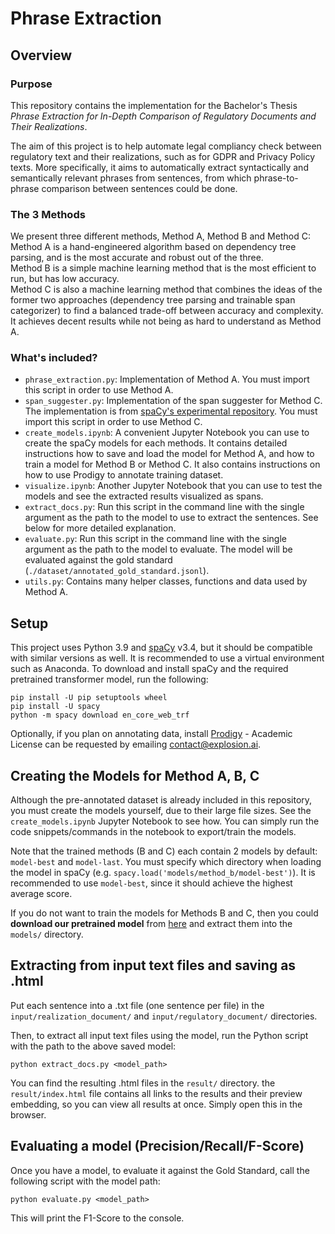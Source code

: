 # Phrase Extraction

## Overview

### Purpose
This repository contains the implementation for the Bachelor's Thesis *Phrase Extraction for In-Depth Comparison of Regulatory Documents and Their Realizations*.

The aim of this project is to help automate legal compliancy check between regulatory text and their realizations, such as for GDPR and Privacy Policy texts. More specifically, it aims to automatically extract syntactically and semantically relevant phrases from sentences, from which phrase-to-phrase comparison between sentences could be done.

### The 3 Methods
We present three different methods, Method A, Method B and Method C:  
Method A is a hand-engineered algorithm based on dependency tree parsing, and is the most accurate and robust out of the three.  
Method B is a simple machine learning method that is the most efficient to run, but has low accuracy.  
Method C is also a machine learning method that combines the ideas of the former two approaches (dependency tree parsing and trainable span categorizer) to find a balanced trade-off between accuracy and complexity. It achieves decent results while not being as hard to understand as Method A.

### What's included?
- `phrase_extraction.py`: Implementation of Method A. You must import this script in order to use Method A.
- `span_suggester.py`: Implementation of the span suggester for Method C. The implementation is from [spaCy's experimental repository](https://github.com/explosion/spacy-experimental). You must import this script in order to use Method C.
- `create_models.ipynb`: A convenient Jupyter Notebook you can use to create the spaCy models for each methods. It contains detailed instructions how to save and load the model for Method A, and how to train a model for Method B or Method C. It also contains instructions on how to use Prodigy to annotate training dataset.
- `visualize.ipynb`: Another Jupyter Notebook that you can use to test the models and see the extracted results visualized as spans.
- `extract_docs.py`: Run this script in the command line with the single argument as the path to the model to use to extract the sentences. See below for more detailed explanation.
- `evaluate.py`: Run this script in the command line with the single argument as the path to the model to evaluate. The model will be evaluated against the gold standard (`./dataset/annotated_gold_standard.jsonl`).
- `utils.py`: Contains many helper classes, functions and data used by Method A.

## Setup

This project uses Python 3.9 and [spaCy](https://spacy.io/usage) v3.4, but it should be compatible with similar versions as well. It is recommended to use a virtual environment such as Anaconda. To download and install spaCy and the required pretrained transformer model, run the following:

```
pip install -U pip setuptools wheel
pip install -U spacy
python -m spacy download en_core_web_trf
```

Optionally, if you plan on annotating data, install [Prodigy](https://prodi.gy/) - Academic License can be requested by emailing contact@explosion.ai.


## Creating the Models for Method A, B, C

Although the pre-annotated dataset is already included in this repository, you must create the models yourself, due to their large file sizes. See the `create_models.ipynb` Jupyter Notebook to see how. You can simply run the code snippets/commands in the notebook to export/train the models.

Note that the trained methods (B and C) each contain 2 models by default: `model-best` and `model-last`. You must specify which directory when loading the model in spaCy (e.g. `spacy.load('models/method_b/model-best')`). It is recommended to use `model-best`, since it should achieve the highest average score.

If you do not want to train the models for Methods B and C, then you could **download our pretrained model** from [here](https://syncandshare.lrz.de/getlink/fi8nZtRYtLaDpuctW6hMa4/method_bc.zip) and extract them into the `models/` directory.


## Extracting from input text files and saving as .html

Put each sentence into a .txt file (one sentence per file) in the `input/realization_document/` and `input/regulatory_document/` directories.

Then, to extract all input text files using the model, run the Python script with the path to the above saved model:
```
python extract_docs.py <model_path>
```

You can find the resulting .html files in the `result/` directory. the `result/index.html` file contains all links to the results and their preview embedding, so you can view all results at once. Simply open this in the browser.


## Evaluating a model (Precision/Recall/F-Score)

Once you have a model, to evaluate it against the Gold Standard, call the following script with the model path:
```
python evaluate.py <model_path>
```
This will print the F1-Score to the console.